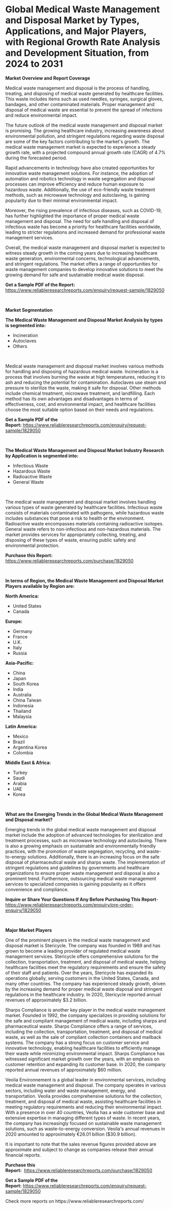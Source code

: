 <p><h1>Global Medical Waste Management and Disposal Market by Types, Applications, and Major Players, with Regional Growth Rate Analysis and Development Situation, from 2024 to 2031</h1></p><p><strong>Market Overview and Report Coverage</strong></p>
<p><p>Medical waste management and disposal is the process of handling, treating, and disposing of medical waste generated by healthcare facilities. This waste includes items such as used needles, syringes, surgical gloves, bandages, and other contaminated materials. Proper management and disposal of medical waste are essential to prevent the spread of infections and reduce environmental impact.</p><p>The future outlook of the medical waste management and disposal market is promising. The growing healthcare industry, increasing awareness about environmental pollution, and stringent regulations regarding waste disposal are some of the key factors contributing to the market's growth. The medical waste management market is expected to experience a steady growth rate, with a projected compound annual growth rate (CAGR) of 4.7% during the forecasted period.</p><p>Rapid advancements in technology have also created opportunities for innovative waste management solutions. For instance, the adoption of automation and robotics technology in waste segregation and disposal processes can improve efficiency and reduce human exposure to hazardous waste. Additionally, the use of eco-friendly waste treatment methods, such as microwave technology and autoclaving, is gaining popularity due to their minimal environmental impact.</p><p>Moreover, the rising prevalence of infectious diseases, such as COVID-19, has further highlighted the importance of proper medical waste management and disposal. The need for safe handling and disposal of infectious waste has become a priority for healthcare facilities worldwide, leading to stricter regulations and increased demand for professional waste management services.</p><p>Overall, the medical waste management and disposal market is expected to witness steady growth in the coming years due to increasing healthcare waste generation, environmental concerns, technological advancements, and stringent regulations. The market offers a range of opportunities for waste management companies to develop innovative solutions to meet the growing demand for safe and sustainable medical waste disposal.</p></p>
<p><strong>Get a Sample PDF of the Report:</strong> <a href="https://www.reliableresearchreports.com/enquiry/request-sample/1829050">https://www.reliableresearchreports.com/enquiry/request-sample/1829050</a></p>
<p>&nbsp;</p>
<p><strong>Market Segmentation</strong></p>
<p><strong>The Medical Waste Management and Disposal Market Analysis by types is segmented into:</strong></p>
<p><ul><li>Incineration</li><li>Autoclaves</li><li>Others</li></ul></p>
<p>&nbsp;</p>
<p><p>Medical waste management and disposal market involves various methods for handling and disposing of hazardous medical waste. Incineration is a process that involves burning the waste at high temperatures, reducing it to ash and reducing the potential for contamination. Autoclaves use steam and pressure to sterilize the waste, making it safe for disposal. Other methods include chemical treatment, microwave treatment, and landfilling. Each method has its own advantages and disadvantages in terms of effectiveness, cost, and environmental impact, and healthcare facilities choose the most suitable option based on their needs and regulations.</p></p>
<p><strong>Get a Sample PDF of the Report:</strong>&nbsp;<a href="https://www.reliableresearchreports.com/enquiry/request-sample/1829050">https://www.reliableresearchreports.com/enquiry/request-sample/1829050</a></p>
<p>&nbsp;</p>
<p><strong>The Medical Waste Management and Disposal Market Industry Research by Application is segmented into:</strong></p>
<p><ul><li>Infectious Waste</li><li>Hazardous Waste</li><li>Radioactive Waste</li><li>General Waste</li></ul></p>
<p>&nbsp;</p>
<p><p>The medical waste management and disposal market involves handling various types of waste generated by healthcare facilities. Infectious waste consists of materials contaminated with pathogens, while hazardous waste includes substances that pose a risk to health or the environment. Radioactive waste encompasses materials containing radioactive isotopes. General waste refers to non-infectious and non-hazardous materials. The market provides services for appropriately collecting, treating, and disposing of these types of waste, ensuring public safety and environmental protection.</p></p>
<p><strong>Purchase this Report:</strong>&nbsp; <a href="https://www.reliableresearchreports.com/purchase/1829050">https://www.reliableresearchreports.com/purchase/1829050</a></p>
<p>&nbsp;</p>
<p><strong>In terms of Region, the Medical Waste Management and Disposal Market Players available by Region are:</strong></p>
<p>
    <p> <strong> North America: </strong>
        <ul>
            <li>United States</li>
            <li>Canada</li>
        </ul>
        </p> 
    <p> <strong> Europe: </strong>
        <ul>
            <li>Germany</li>
            <li>France</li>
            <li>U.K.</li>
            <li>Italy</li>
            <li>Russia</li>
        </ul>
        </p> 
    <p> <strong> Asia-Pacific: </strong>
        <ul>
            <li>China</li>
            <li>Japan</li>
            <li>South Korea</li>
            <li>India</li>
            <li>Australia</li>
            <li>China Taiwan</li>
            <li>Indonesia</li>
            <li>Thailand</li>
            <li>Malaysia</li>
        </ul>
        </p> 
    <p> <strong> Latin America: </strong>
        <ul>
            <li>Mexico</li>
            <li>Brazil</li>
            <li>Argentina Korea</li>
            <li>Colombia</li>
        </ul>
        </p> 
    <p> <strong> Middle East & Africa: </strong>
        <ul>
            <li>Turkey</li>
            <li>Saudi</li>
            <li>Arabia</li>
            <li>UAE</li>
            <li>Korea</li>
        </ul>
    </p>
    </p>
<p>&nbsp;</p>
<p><strong>What are the Emerging Trends in the Global Medical Waste Management and Disposal market?</strong></p>
<p><p>Emerging trends in the global medical waste management and disposal market include the adoption of advanced technologies for sterilization and treatment processes, such as microwave technology and autoclaving. There is also a growing emphasis on sustainable and environmentally friendly practices, with the promotion of waste segregation, recycling, and waste-to-energy solutions. Additionally, there is an increasing focus on the safe disposal of pharmaceutical waste and sharps waste. The implementation of stringent regulations and guidelines by governments and healthcare organizations to ensure proper waste management and disposal is also a prominent trend. Furthermore, outsourcing medical waste management services to specialized companies is gaining popularity as it offers convenience and compliance.</p></p>
<p><strong>Inquire or Share Your Questions If Any Before Purchasing This Report</strong>- <a href="https://www.reliableresearchreports.com/enquiry/pre-order-enquiry/1829050">https://www.reliableresearchreports.com/enquiry/pre-order-enquiry/1829050</a></p>
<p>&nbsp;</p>
<p><strong>Major Market Players</strong></p>
<p><p>One of the prominent players in the medical waste management and disposal market is Stericycle. The company was founded in 1989 and has grown to become a leading provider of regulated medical waste management services. Stericycle offers comprehensive solutions for the collection, transportation, treatment, and disposal of medical waste, helping healthcare facilities meet the regulatory requirements and ensure the safety of their staff and patients. Over the years, Stericycle has expanded its operations globally, serving customers in the United States, Canada, and many other countries. The company has experienced steady growth, driven by the increasing demand for proper medical waste disposal and stringent regulations in the healthcare industry. In 2020, Stericycle reported annual revenues of approximately $3.2 billion.</p><p>Sharps Compliance is another key player in the medical waste management market. Founded in 1992, the company specializes in providing solutions for the safe and compliant management of medical waste, including sharps and pharmaceutical waste. Sharps Compliance offers a range of services, including the collection, transportation, treatment, and disposal of medical waste, as well as the sale of compliant collection containers and mailback systems. The company has a strong focus on customer service and innovative technology, enabling healthcare facilities to efficiently manage their waste while minimizing environmental impact. Sharps Compliance has witnessed significant market growth over the years, with an emphasis on customer retention and expanding its customer base. In 2020, the company reported annual revenues of approximately $60 million.</p><p>Veolia Environnement is a global leader in environmental services, including medical waste management and disposal. The company operates in various sectors, including water and waste management, energy, and transportation. Veolia provides comprehensive solutions for the collection, treatment, and disposal of medical waste, assisting healthcare facilities in meeting regulatory requirements and reducing their environmental impact. With a presence in over 40 countries, Veolia has a wide customer base and extensive expertise in managing different types of waste. In recent years, the company has increasingly focused on sustainable waste management solutions, such as waste-to-energy conversion. Veolia's annual revenues in 2020 amounted to approximately €26.01 billion ($30.9 billion).</p><p>It is important to note that the sales revenue figures provided above are approximate and subject to change as companies release their annual financial reports.</p></p>
<p><strong>Purchase this Report:</strong>&nbsp;&nbsp;<a href="https://www.reliableresearchreports.com/purchase/1829050">https://www.reliableresearchreports.com/purchase/1829050</a></p>
<p></p>
<p><strong>Get a Sample PDF of the Report:</strong>&nbsp;<a href="https://www.reliableresearchreports.com/enquiry/request-sample/1829050">https://www.reliableresearchreports.com/enquiry/request-sample/1829050</a></p>
<p>Check more reports on https://www.reliableresearchreports.com/</p>